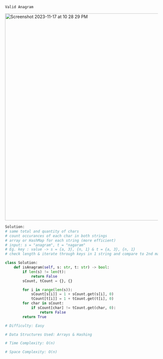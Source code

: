 ```Valid Anagram ```

<img width="680" alt="Screenshot 2023-11-17 at 10 28 29 PM" src="https://github.com/efloresz/FloresLeetcodeGuide/assets/110843762/b42bf4b5-6179-4f46-a8b1-9f7789d128cb">

```python
Solution:
# same total and quantity of chars
# count occurances of each char in both strings
# array or HashMap for each string (more efficient)
# input: s = "anagram", t = "nagaram"
# Eg. key : value -> s = {a, 3}, {n, 1} & t = {a, 3}, {n, 1}
# check length & iterate through keys in 1 string and compare to 2nd map

class Solution:
    def isAnagram(self, s: str, t: str) -> bool:
        if len(s) != len(t):
            return False
        sCount, tCount = {}, {}

        for i in range(len(s)):
            sCount[s[i]] = 1 + sCount.get(s[i], 0)
            tCount[t[i]] = 1 + tCount.get(t[i], 0)
        for char in sCount:
            if sCount[char] != tCount.get(char, 0):
                return False
        return True

```

```python
# Difficulty: Easy

# Data Structures Used: Arrays & Hashing

# Time Complexity: O(n)

# Space Complexity: O(n)

```
